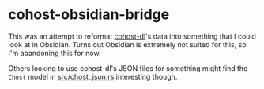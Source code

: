 # cohost-obsidian-bridge

This was an attempt to reformat [cohost-dl](https://github.com/cpsdqs/cohost-dl/)'s data into something that I could look at in Obsidian.
Turns out Obsidian is extremely not suited for this, so I'm abandoning this for now.

Others looking to use cohost-dl's JSON files for something might find the `Chost` model in [src/chost_json.rs](src/chost_json.rs) interesting though.